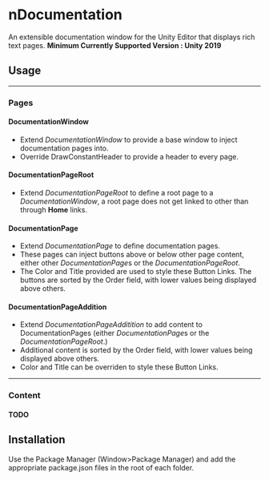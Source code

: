 # nDocumentation
An extensible documentation window for the Unity Editor that displays rich text pages.
**Minimum Currently Supported Version : Unity 2019**

## Usage

----
### Pages

#### DocumentationWindow
- Extend *DocumentationWindow* to provide a base window to inject documentation pages into.
- Override DrawConstantHeader to provide a header to every page.

#### DocumentationPageRoot
- Extend *DocumentationPageRoot* to define a root page to a *DocumentationWindow*, a root page does not get linked to other than through **Home** links.

#### DocumentationPage
- Extend *DocumentationPage* to define documentation pages.
- These pages can inject buttons above or below other page content, either other *DocumentationPage*s or the *DocumentationPageRoot*.
- The Color and Title provided are used to style these Button Links.
The buttons are sorted by the Order field, with lower values being displayed above others.

#### DocumentationPageAddition
- Extend *DocumentationPageAdditition* to add content to DocumentationPages (either *DocumentationPage*s or the *DocumentationPageRoot*.)
- Additional content is sorted by the Order field, with lower values being displayed above others.
- Color and Title can be overriden to style these Button Links.

----
### Content

#### TODO

## Installation
Use the Package Manager (Window>Package Manager) and add the appropriate package.json files in the root of each folder.
